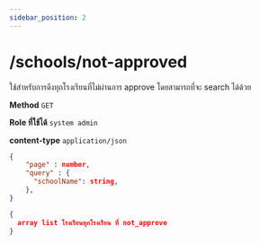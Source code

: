 ```yaml
---
sidebar_position: 2
---
```


# /schools/not-approved


ใช้สำหรับการดึงทุกโรงเรียนที่ไม่ผ่านการ approve โดยสามารถที่จะ search ได้ด้วย


**Method** `GET`

**Role ที่ใช้ได้** `system admin`

**content-type** `application/json`

```json title="Request"
{
    "page" : number,
    "query" : {
      "schoolName": string,
    },
}
```

```json title="Response"
{
  array list โรงเรียนทุกโรงเรียน ที่ not_approve
}
```